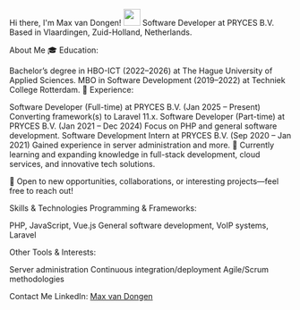 Hi there, I'm Max van Dongen! <img src="https://media.giphy.com/media/hvRJCLFzcasrR4ia7z/giphy.gif" width="30px">
Software Developer at PRYCES B.V.
Based in Vlaardingen, Zuid-Holland, Netherlands.

About Me
🎓 Education:

Bachelor’s degree in HBO-ICT (2022–2026) at The Hague University of Applied Sciences.
MBO in Software Development (2019–2022) at Techniek College Rotterdam.
💼 Experience:

Software Developer (Full-time) at PRYCES B.V. (Jan 2025 – Present)
Converting framework(s) to Laravel 11.x.
Software Developer (Part-time) at PRYCES B.V. (Jan 2021 – Dec 2024)
Focus on PHP and general software development.
Software Development Intern at PRYCES B.V. (Sep 2020 – Jan 2021)
Gained experience in server administration and more.
🌱 Currently learning and expanding knowledge in full-stack development, cloud services, and innovative tech solutions.

🤝 Open to new opportunities, collaborations, or interesting projects—feel free to reach out!

Skills & Technologies
Programming & Frameworks:

PHP, JavaScript, Vue.js
General software development, VoIP systems, Laravel

Other Tools & Interests:

Server administration
Continuous integration/deployment
Agile/Scrum methodologies

Contact Me
LinkedIn: [Max van Dongen](https://www.linkedin.com/in/maxvan-dongen)
